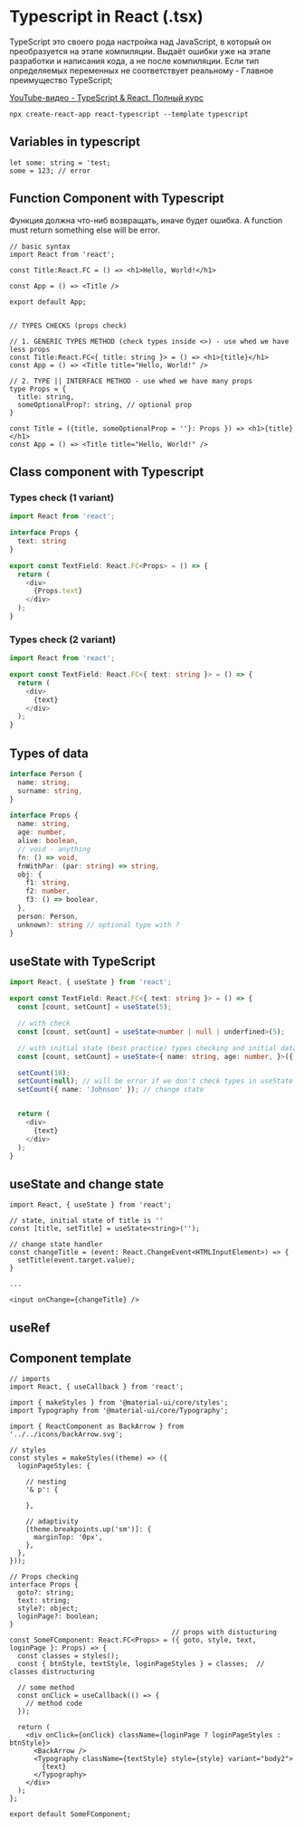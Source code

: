 # Typescript in React (.tsx)

TypeScript это своего рода настройка над JavaScript, в который он преобразуется на этапе компиляции. 
Выдаёт ошибки уже на этапе разработки и написания кода, а не после компиляции. Если тип определяемых переменных не соответствует реальному - Главное преимущество TypeScript;

[YouTube-видео - TypeScript & React. Полный курс](https://www.youtube.com/watch?v=xL-a5Tox7Qw)

```
npx create-react-app react-typescript --template typescript
```

## Variables in typescript

```tsx
let some: string = 'test;
some = 123; // error
```


## Function Component with Typescript

Функция должна что-ниб возвращать, иначе будет ошибка.
A function must return something else will be error.

```tsx
// basic syntax
import React from 'react';

const Title:React.FC = () => <h1>Hello, World!</h1>

const App = () => <Title />

export default App;


// TYPES CHECKS (props check)

// 1. GENERIC TYPES METHOD (check types inside <>) - use whed we have less props
const Title:React.FC<{ title: string }> = () => <h1>{title}</h1>
const App = () => <Title title="Hello, World!" />

// 2. TYPE || INTERFACE METHOD - use whed we have many props
type Props = {
  title: string,
  someOptionalProp?: string, // optional prop
}

const Title = ({title, someOptionalProp = ''}: Props }) => <h1>{title}</h1>
const App = () => <Title title="Hello, World!" />
```

## Class component with Typescript







### Types check (1 variant)

```ts
import React from 'react';

interface Props {
  text: string
}

export const TextField: React.FC<Props> = () => {
  return (
    <div>
      {Props.text}
    </div>
  );
}
```

### Types check (2 variant)

```ts
import React from 'react';

export const TextField: React.FC<{ text: string }> = () => {
  return (
    <div>
      {text}
    </div>
  );
}
```

## Types of data

```ts
interface Person {
  name: string,
  surname: string,
}

interface Props {
  name: string,
  age: number,
  alive: boolean,
  // void - anything
  fn: () => void,
  fnWithPar: (par: string) => string,
  obj: {
    f1: string,
    f2: number,
    f3: () => boolear, 
  },
  person: Person,
  unknown?: string // optional type with ?
}
```

## useState with TypeScript

```ts
import React, { useState } from 'react';

export const TextField: React.FC<{ text: string }> = () => {
  const [count, setCount] = useState(5);

  // with check
  const [count, setCount] = useState<number | null | underfined>(5);

  // with initial state (best practice) types checking and initial data
  const [count, setCount] = useState<{ name: string, age: number, }>({ name: 'John', age: 35 });

  setCount(10);
  setCount(null); // will be error if we don't check types in useState
  setCount({ name: 'Johnson' }); // change state


  return (
    <div>
      {text}
    </div>
  );
}
```

## useState and change state

```tsx
import React, { useState } from 'react';

// state, initial state of title is ''
const [title, setTitle] = useState<string>('');

// change state handler
const changeTitle = (event: React.ChangeEvent<HTMLInputElement>) => {
  setTitle(event.target.value);
}

...

<input onChange={changeTitle} />
```

## useRef

## Component template

```tsx
// imports
import React, { useCallback } from 'react';

import { makeStyles } from '@material-ui/core/styles';
import Typography from '@material-ui/core/Typography';

import { ReactComponent as BackArrow } from '../../icons/backArrow.svg';

// styles
const styles = makeStyles((theme) => ({
  loginPageStyles: {
    
    // nesting
    '& p': {

    },

    // adaptivity
    [theme.breakpoints.up('sm')]: {
      marginTop: '0px',
    },
  },
}));

// Props checking
interface Props {
  goto?: string;
  text: string;
  style?: object;
  loginPage?: boolean;
}
                                        // props with distucturing
const SomeFComponent: React.FC<Props> = ({ goto, style, text, loginPage }: Props) => {
  const classes = styles();
  const { btnStyle, textStyle, loginPageStyles } = classes;  // classes distructuring

  // some method
  const onClick = useCallback(() => {
    // method code
  });

  return (
    <div onClick={onClick} className={loginPage ? loginPageStyles : btnStyle}>
      <BackArrow />
      <Typography className={textStyle} style={style} variant="body2">
        {text}
      </Typography>
    </div>
  );
};

export default SomeFComponent;
```